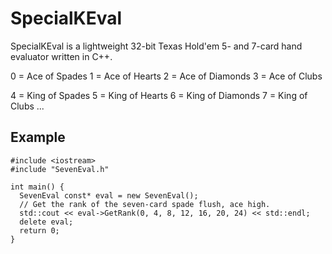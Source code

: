 # SpecialKEval

SpecialKEval is a lightweight 32-bit Texas Hold'em 5- and 7-card hand evaluator 
written in C++.

0 = Ace of Spades
1 = Ace of Hearts
2 = Ace of Diamonds
3 = Ace of Clubs

4 = King of Spades
5 = King of Hearts
6 = King of Diamonds
7 = King of Clubs
...

## Example

```
#include <iostream>
#include "SevenEval.h"

int main() {
  SevenEval const* eval = new SevenEval();
  // Get the rank of the seven-card spade flush, ace high.
  std::cout << eval->GetRank(0, 4, 8, 12, 16, 20, 24) << std::endl;
  delete eval;
  return 0;
}
```
